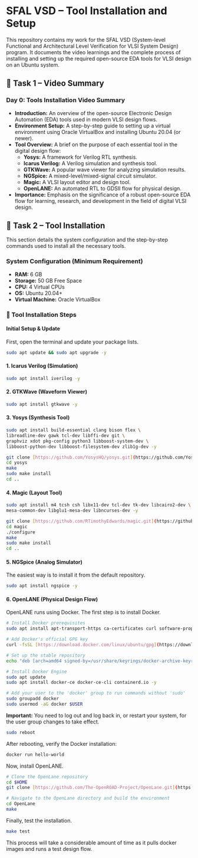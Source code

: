 # SFAL VSD – Tool Installation and Setup

This repository contains my work for the SFAL VSD (System-level Functional and Architectural Level Verification for VLSI System Design) program. It documents the video learnings and the complete process of installing and setting up the required open-source EDA tools for VLSI design on an Ubuntu system.

## 📌 Task 1 – Video Summary

### Day 0: Tools Installation Video Summary

* **Introduction:** An overview of the open-source Electronic Design Automation (EDA) tools used in modern VLSI design flows.
* **Environment Setup:** A step-by-step guide to setting up a virtual environment using Oracle VirtualBox and installing Ubuntu 20.04 (or newer).
* **Tool Overview:** A brief on the purpose of each essential tool in the digital design flow:
    * **Yosys:** A framework for Verilog RTL synthesis.
    * **Icarus Verilog:** A Verilog simulation and synthesis tool.
    * **GTKWave:** A popular wave viewer for analyzing simulation results.
    * **NGSpice:** A mixed-level/mixed-signal circuit simulator.
    * **Magic:** A VLSI layout editor and design tool.
    * **OpenLANE:** An automated RTL to GDSII flow for physical design.
* **Importance:** Emphasis on the significance of a robust open-source EDA flow for learning, research, and development in the field of digital VLSI design.

## 📌 Task 2 – Tool Installation

This section details the system configuration and the step-by-step commands used to install all the necessary tools.

### System Configuration (Minimum Requirement)

* **RAM:** 6 GB
* **Storage:** 50 GB Free Space
* **CPU:** 4 Virtual CPUs
* **OS:** Ubuntu 20.04+
* **Virtual Machine:** Oracle VirtualBox

### 🔧 Tool Installation Steps

#### **Initial Setup & Update**

First, open the terminal and update your package lists.

```bash
sudo apt update && sudo apt upgrade -y
```

#### **1. Icarus Verilog (Simulation)**

```bash
sudo apt install iverilog -y
```

#### **2. GTKWave (Waveform Viewer)**

```bash
sudo apt install gtkwave -y
```

#### **3. Yosys (Synthesis Tool)**

```bash
sudo apt install build-essential clang bison flex \
libreadline-dev gawk tcl-dev libffi-dev git \
graphviz xdot pkg-config python3 libboost-system-dev \
libboost-python-dev libboost-filesystem-dev zlib1g-dev -y

git clone [https://github.com/YosysHQ/yosys.git](https://github.com/YosysHQ/yosys.git)
cd yosys
make
sudo make install
cd ..
```

#### **4. Magic (Layout Tool)**

```bash
sudo apt install m4 tcsh csh libx11-dev tcl-dev tk-dev libcairo2-dev \
mesa-common-dev libglu1-mesa-dev libncurses-dev -y

git clone [https://github.com/RTimothyEdwards/magic.git](https://github.com/RTimothyEdwards/magic.git)
cd magic
./configure
make
sudo make install
cd ..
```

#### **5. NGSpice (Analog Simulator)**

The easiest way is to install it from the default repository.

```bash
sudo apt install ngspice -y
```

#### **6. OpenLANE (Physical Design Flow)**

OpenLANE runs using Docker. The first step is to install Docker.

```bash
# Install Docker prerequisites
sudo apt install apt-transport-https ca-certificates curl software-properties-common -y

# Add Docker's official GPG key
curl -fsSL [https://download.docker.com/linux/ubuntu/gpg](https://download.docker.com/linux/ubuntu/gpg) | sudo gpg --dearmor -o /usr/share/keyrings/docker-archive-keyring.gpg

# Set up the stable repository
echo "deb [arch=amd64 signed-by=/usr/share/keyrings/docker-archive-keyring.gpg] [https://download.docker.com/linux/ubuntu](https://download.docker.com/linux/ubuntu) $(lsb_release -cs) stable" | sudo tee /etc/apt/sources.list.d/docker.list > /dev/null

# Install Docker Engine
sudo apt update
sudo apt install docker-ce docker-ce-cli containerd.io -y

# Add your user to the 'docker' group to run commands without 'sudo'
sudo groupadd docker
sudo usermod -aG docker $USER
```
**Important:** You need to log out and log back in, or restart your system, for the user group changes to take effect.
```bash
sudo reboot
```
After rebooting, verify the Docker installation:
```bash
docker run hello-world
```

Now, install OpenLANE.

```bash
# Clone the OpenLane repository
cd $HOME
git clone [https://github.com/The-OpenROAD-Project/OpenLane.git](https://github.com/The-OpenROAD-Project/OpenLane.git)

# Navigate to the OpenLane directory and build the environment
cd OpenLane
make
```
Finally, test the installation.
```bash
make test
```
This process will take a considerable amount of time as it pulls docker images and runs a test design flow.

